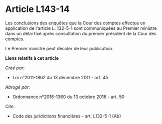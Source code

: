 # Article L143-14

Les conclusions des enquêtes que la Cour des comptes effectue en application de l'article L. 132-5-1 sont communiquées au
Premier ministre dans un délai fixé après consultation du premier président de la Cour des comptes. 

Le Premier ministre peut décider de leur publication.

**Liens relatifs à cet article**

_Créé par_:

  - Loi n°2011-1862 du 13 décembre 2011 - art. 45

_Abrogé par_:

  - Ordonnance n°2016-1360 du 13 octobre 2016 - art. 50

_Cite_:

  - Code des juridictions financières - art. L132-5-1 (Ab)
